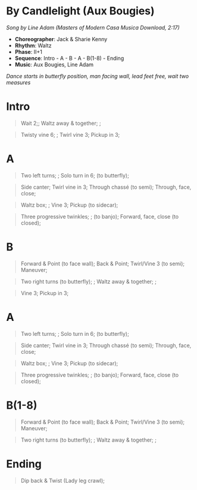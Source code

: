 # By Candlelight (Aux Bougies)
*Song by Line Adam (Masters of Modern Casa Musica Download, 2:17)*

* **Choreographer**: Jack & Sharie Kenny
* **Rhythm**: Waltz
* **Phase**: II+1
* **Sequence**: Intro - A - B - A - B(1-8) - Ending
* **Music**: Aux Bougies, Line Adam

*Dance starts in butterfly position, man facing wall, lead feet free, wait two measures*

# Intro

> Wait 2;; Waltz away & together; ;

> Twisty vine 6; ; Twirl vine 3; Pickup in 3;

# A

> Two left turns; ; Solo turn in 6; (to butterfly);

> Side canter; Twirl vine in 3; Through chassé (to semi); Through, face, close;

> Waltz box; ; Vine 3; Pickup (to sidecar);

> Three progressive twinkles; ; (to banjo); Forward, face, close (to closed);

# B

> Forward & Point (to face wall); Back & Point; Twirl/Vine 3 (to semi); Maneuver;

> Two right turns (to butterfly); ; Waltz away & together; ;

> Vine 3; Pickup in 3;

# A

> Two left turns; ; Solo turn in 6; (to butterfly);

> Side canter; Twirl vine in 3; Through chassé (to semi); Through, face, close;

> Waltz box; ; Vine 3; Pickup (to sidecar);

> Three progressive twinkles; ; (to banjo); Forward, face, close (to closed);

# B(1-8)

> Forward & Point (to face wall); Back & Point; Twirl/Vine 3 (to semi); Maneuver;

> Two right turns (to butterfly); ; Waltz away & together; ;

# Ending

> Dip back & Twist (Lady leg crawl);

<meta name="x:audio-file" content="l/Line Adam/Line Adam - Aux Bougies (Masters Of Modern Eighteen DCD 119) .mp3">